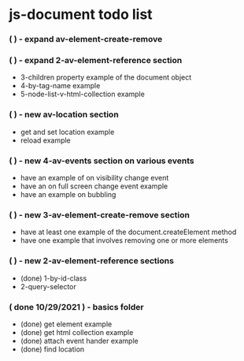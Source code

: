 # js-document todo list

### (   ) - expand av-element-create-remove

### (   ) - expand 2-av-element-reference section
* 3-children property example of the document object
* 4-by-tag-name example
* 5-node-list-v-html-collection example

### (   ) - new av-location section
* get and set location example
* reload example

### (   ) - new 4-av-events section on various events
* have an example of on visibility change event
* have an on full screen change event example
* have an example on bubbling

### (   ) - new 3-av-element-create-remove section
* have at least one example of the document.createElement method
* have one example that involves removing one or more elements

### (   ) - new 2-av-element-reference sections
* (done) 1-by-id-class
* 2-query-selector

### ( done 10/29/2021 ) - basics folder
* (done) get element example
* (done) get html collection example
* (done) attach event hander example
* (done) find location